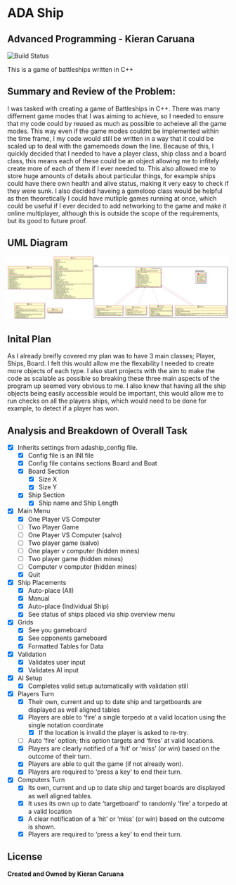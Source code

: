 # ADA Ship
## Advanced Programming - Kieran Caruana

![Build Status](https://travis-ci.org/joemccann/dillinger.svg?branch=master)

This is a game of battleships written in C++

## Summary and Review of the Problem:
I was tasked with creating a game of Battleships in C++. There was many differnent game modes that I was aiming to achieve, so I needed to ensure that my code could by reused as much as possible to acheieve all the game modes. This way even if the game modes couldnt be implemented within the time frame, I my code would still be written in a way that it could be scaled up to deal with the gamemoeds down the line. Because of this, I quickly decided that I needed to have a player class, ship class and a board class, this means each of these could be an object allowing me to infitely create more of each of them if I ever needed to. This also allowed me to store huge amounts of details about particular things, for example ships could have there own health and alive status, making it very easy to check if they were sunk. I also decided haveing a gameloop class would be helpful as then theoretically I could have mutliple games running at once, which could be useful if I ever decided to add networking to the game and make it online multiplayer, although this is outside the scope of the requirements, but its good to future proof.

## UML Diagram
![UML Diagram](diagrams/uml.png)

## Inital Plan
As I already breifly covered my plan was to have 3 main classes; Player, Ships, Board. I felt this would allow me the flexability I needed to create more objects of each type. I also start projects with the aim to make the code as scalable as possible so breaking these three main aspects of the program up seemed very obvious to me. I also knew that having all the ship objects being easily accessible would be important, this would allow me to run checks on all the players ships, which would need to be done for example, to detect if a player has won.

## Analysis and Breakdown of Overall Task

- [x] Inherits settings from adaship_config file.
  - [x] Config file is an INI file 
  - [x] Config file contains sections Board and Boat
  - [x] Board Section
    - [x] Size X
    - [x] Size Y
  - [x] Ship Section
    - [x] Ship name and Ship Length
- [x] Main Menu
  - [x] One Player VS Computer
  - [ ] Two Player Game
  - [ ] One Player VS Computer (salvo)
  - [ ] Two player game (salvo)
  - [ ] One player v computer (hidden mines)
  - [ ] Two player game (hidden mines)
  - [ ] Computer v computer (hidden mines)
  - [x] Quit
- [x] Ship Placements
  - [x] Auto-place (All)
  - [x] Manual
  - [x] Auto-place (Individual Ship)
  - [x] See status of ships placed via ship overview menu
- [x] Grids
  - [x] See you gameboard
  - [x] See opponents gameboard
  - [x] Formatted Tables for Data
- [x] Validation
  - [x] Validates user input
  - [x] Validates AI input
- [x] AI Setup
  - [x] Completes valid setup automatically with validation still 
- [x] Players Turn
  - [x] Their own, current and up to date ship and targetboards are displayed as well aligned tables
  - [x] Players are able to ‘fire’ a single torpedo at a valid location using the single notation coordinate
    - [x] If the location is invalid the player is asked to re-try.
  - [ ] Auto ‘fire’ option; this option targets and ‘fires’ at valid locations.
  - [x] Players are clearly notified of a ‘hit’ or ‘miss’ (or win) based on the outcome of their turn.
  - [x] Players are able to quit the game (if not already won).
  - [x] Players are required to ‘press a key’ to end their turn.
- [x] Computers Turn
  - [x] Its own, current and up to date ship and target boards are displayed as well aligned tables.
  - [x] It uses its own up to date ‘targetboard’ to randomly ‘fire’ a torpedo at a valid location
  - [x] A clear notification of a ‘hit’ or ‘miss’ (or win) based on the outcome is shown.
  - [x] Players are required to ‘press a key’ to end their turn.

## License

**Created and Owned by Kieran Caruana**

[//]: # (These are reference links used in the body of this note and get stripped out when the markdown processor does its job. There is no need to format nicely because it shouldn't be seen. Thanks SO - http://stackoverflow.com/questions/4823468/store-comments-in-markdown-syntax)

   [dill]: <https://github.com/joemccann/dillinger>
   [git-repo-url]: <https://github.com/joemccann/dillinger.git>
   [john gruber]: <http://daringfireball.net>
   [df1]: <http://daringfireball.net/projects/markdown/>
   [markdown-it]: <https://github.com/markdown-it/markdown-it>
   [Ace Editor]: <http://ace.ajax.org>
   [node.js]: <http://nodejs.org>
   [Twitter Bootstrap]: <http://twitter.github.com/bootstrap/>
   [jQuery]: <http://jquery.com>
   [@tjholowaychuk]: <http://twitter.com/tjholowaychuk>
   [express]: <http://expressjs.com>
   [AngularJS]: <http://angularjs.org>
   [Gulp]: <http://gulpjs.com>

   [PlDb]: <https://github.com/joemccann/dillinger/tree/master/plugins/dropbox/README.md>
   [PlGh]: <https://github.com/joemccann/dillinger/tree/master/plugins/github/README.md>
   [PlGd]: <https://github.com/joemccann/dillinger/tree/master/plugins/googledrive/README.md>
   [PlOd]: <https://github.com/joemccann/dillinger/tree/master/plugins/onedrive/README.md>
   [PlMe]: <https://github.com/joemccann/dillinger/tree/master/plugins/medium/README.md>
   [PlGa]: <https://github.com/RahulHP/dillinger/blob/master/plugins/googleanalytics/README.md>
